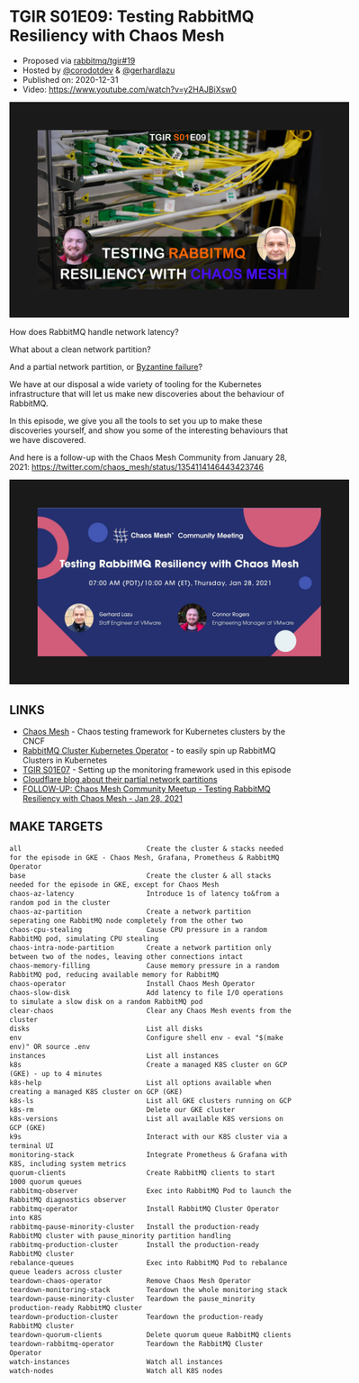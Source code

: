 # TGIR S01E09: Testing RabbitMQ Resiliency with Chaos Mesh

* Proposed via [rabbitmq/tgir#19](https://github.com/rabbitmq/tgir/issues/19)
* Hosted by [@corodotdev](https://twitter.com/corodotdev) & [@gerhardlazu](https://twitter.com/gerhardlazu)
* Published on: 2020-12-31
* Video: https://www.youtube.com/watch?v=y2HAJBiXsw0

<a href="https://www.youtube.com/watch?v=y2HAJBiXsw0" target="_blank"><img src="video.jpg" border="50" /></a>

How does RabbitMQ handle network latency?

What about a clean network partition?

And a partial network partition, or [Byzantine failure](https://blog.cloudflare.com/a-byzantine-failure-in-the-real-world/)?

We have at our disposal a wide variety of tooling for the Kubernetes infrastructure that will let us make new discoveries about the behaviour of RabbitMQ.

In this episode, we give you all the tools to set you up to make these discoveries yourself, and show you some of the interesting behaviours that we have discovered.

And here is a follow-up with the Chaos Mesh Community from January 28, 2021: https://twitter.com/chaos_mesh/status/1354114146443423746

<a href="https://twitter.com/chaos_mesh/status/1354114146443423746" target="_blank"><img src="rabbitmq-chaos-mesh-community-meetup-january-2021.jpg" border="50" /></a>



## LINKS

* [Chaos Mesh](https://chaos-mesh.org/) - Chaos testing framework for Kubernetes clusters by the CNCF
* [RabbitMQ Cluster Kubernetes Operator](https://github.com/rabbitmq/cluster-operator) - to easily spin up RabbitMQ Clusters in Kubernetes
* [TGIR S01E07](https://www.youtube.com/watch?v=NWISW6AwpOE) - Setting up the monitoring framework used in this episode
* [Cloudflare blog about their partial network partitions](https://blog.cloudflare.com/a-byzantine-failure-in-the-real-world/)
* [FOLLOW-UP: Chaos Mesh Community Meetup - Testing RabbitMQ Resiliency with Chaos Mesh - Jan 28, 2021](https://twitter.com/chaos_mesh/status/1354114146443423746)



## MAKE TARGETS

```
all                               Create the cluster & stacks needed for the episode in GKE - Chaos Mesh, Grafana, Prometheus & RabbitMQ Operator
base                              Create the cluster & all stacks needed for the episode in GKE, except for Chaos Mesh
chaos-az-latency                  Introduce 1s of latency to&from a random pod in the cluster
chaos-az-partition                Create a network partition seperating one RabbitMQ node completely from the other two
chaos-cpu-stealing                Cause CPU pressure in a random RabbitMQ pod, simulating CPU stealing
chaos-intra-node-partition        Create a network partition only between two of the nodes, leaving other connections intact
chaos-memory-filling              Cause memory pressure in a random RabbitMQ pod, reducing available memory for RabbitMQ
chaos-operator                    Install Chaos Mesh Operator
chaos-slow-disk                   Add latency to file I/O operations to simulate a slow disk on a random RabbitMQ pod
clear-chaos                       Clear any Chaos Mesh events from the cluster
disks                             List all disks
env                               Configure shell env - eval "$(make env)" OR source .env
instances                         List all instances
k8s                               Create a managed K8S cluster on GCP (GKE) - up to 4 minutes
k8s-help                          List all options available when creating a managed K8S cluster on GCP (GKE)
k8s-ls                            List all GKE clusters running on GCP
k8s-rm                            Delete our GKE cluster
k8s-versions                      List all available K8S versions on GCP (GKE)
k9s                               Interact with our K8S cluster via a terminal UI
monitoring-stack                  Integrate Prometheus & Grafana with K8S, including system metrics
quorum-clients                    Create RabbitMQ clients to start 1000 quorum queues
rabbitmq-observer                 Exec into RabbitMQ Pod to launch the RabbitMQ diagnostics observer
rabbitmq-operator                 Install RabbitMQ Cluster Operator into K8S
rabbitmq-pause-minority-cluster   Install the production-ready RabbitMQ cluster with pause_minority partition handling
rabbitmq-production-cluster       Install the production-ready RabbitMQ cluster
rebalance-queues                  Exec into RabbitMQ Pod to rebalance queue leaders across cluster
teardown-chaos-operator           Remove Chaos Mesh Operator
teardown-monitoring-stack         Teardown the whole monitoring stack
teardown-pause-minority-cluster   Teardown the pause_minority production-ready RabbitMQ cluster
teardown-production-cluster       Teardown the production-ready RabbitMQ cluster
teardown-quorum-clients           Delete quorum queue RabbitMQ clients
teardown-rabbitmq-operator        Teardown the RabbitMQ Cluster Operator
watch-instances                   Watch all instances
watch-nodes                       Watch all K8S nodes
```

